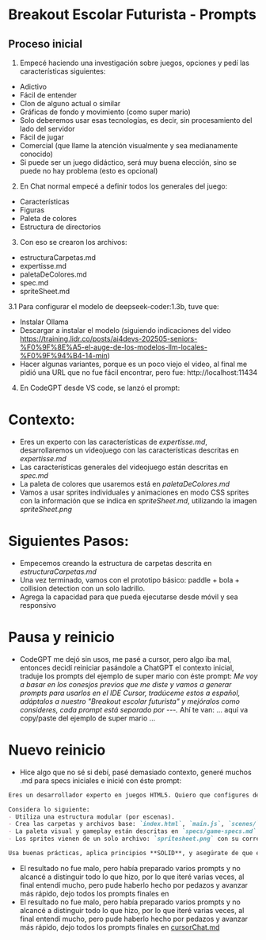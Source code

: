 # Breakout Escolar Futurista - Prompts
## Proceso inicial

1. Empecé haciendo una investigación sobre juegos, opciones y pedí las características siguientes:
- Adictivo
- Fácil de entender
- Clon de alguno actual o similar
- Gráficas de fondo y movimiento (como super mario)
- Solo deberemos usar esas tecnologías, es decir, sin procesamiento del lado del servidor
- Fácil de jugar
- Comercial (que llame la atención visualmente y sea medianamente conocido)
- Si puede ser un juego didáctico, será muy buena elección, sino se puede no hay problema (esto es opcional)

2. En Chat normal empecé a definir todos los generales del juego:
- Características
- Figuras
- Paleta de colores
- Estructura de directorios

3. Con eso se crearon los archivos:
- estructuraCarpetas.md
- expertisse.md
- paletaDeColores.md
- spec.md
- spriteSheet.md

3.1 Para configurar el modelo de deepseek-coder:1.3b, tuve que:
- Instalar Ollama
- Descargar a instalar el modelo (siguiendo indicaciones del video https://training.lidr.co/posts/ai4devs-202505-seniors-%F0%9F%8E%A5-el-auge-de-los-modelos-llm-locales-%F0%9F%94%B4-14-min)
- Hacer algunas variantes, porque es un poco viejo el video, al final me pidió una URL que no fue fácil encontrar, pero fue: http://localhost:11434

4. En CodeGPT desde VS code, se lanzó el prompt:
# Contexto:
- Eres un experto con las características de *expertisse.md*, desarrollaremos un videojuego con las características descritas en *expertisse.md*
- Las características generales del videojuego están descritas en *spec.md*
- La paleta de colores que usaremos está en *paletaDeColores.md*
- Vamos a usar sprites individuales y animaciones en modo CSS sprites con la información que se indica en *spriteSheet.md*, utilizando la imagen *spriteSheet.png*

# Siguientes Pasos:
- Empecemos creando la estructura de carpetas descrita en *estructuraCarpetas.md*
- Una vez terminado, vamos con el prototipo básico: paddle + bola + collision detection con un solo ladrillo.
- Agrega la capacidad para que pueda ejecutarse desde móvil y sea responsivo

# Pausa y reinicio
- CodeGPT me dejó sin usos, me pasé a cursor, pero algo iba mal, entonces decidí reiniciar pasándole a ChatGPT el contexto inicial, traduje los prompts del ejemplo de super mario con éste prompt:
*Me voy a basar en los conesjos previos que me diste y vamos a generar prompts para usarlos en el IDE Cursor, tradúceme estos a español, adáptalos a nuestro "Breakout escolar futurista" y mejóralos como consideres, cada prompt está separado por ---.*
Ahí te van:
... aquí va copy/paste del ejemplo de super mario ...

# Nuevo reinicio
- Hice algo que no sé si debí, pasé demasiado contexto, generé muchos .md para specs iniciales e inicié con éste prompt:
 ```md
 Eres un desarrollador experto en juegos HTML5. Quiero que configures desde cero un clon de Breakout con temática escolar futurista usando **Phaser**.

Considera lo siguiente:
- Utiliza una estructura modular (por escenas).
- Crea las carpetas y archivos base: `index.html`, `main.js`, `scenes/`, `assets/images`, `assets/audio`, `specs/`.
- La paleta visual y gameplay están descritas en `specs/game-specs.md` y `specs/gameplay.md`.
- Los sprites vienen de un solo archivo: `spritesheet.png` con su correspondiente `spritesheet.json` y está descrito en `specs/sprites.md`.

Usa buenas prácticas, aplica principios **SOLID**, y asegúrate de que el juego cargue sin errores en navegadores de escritorio y móviles.
 ```

 - El resultado no fue malo, pero había preparado varios prompts y no alcancé a distinguir todo lo que hizo, por lo que iteré varias veces, al final entendí mucho, pero pude haberlo hecho por pedazos y avanzar más rápido, dejo todos los prompts finales en
- El resultado no fue malo, pero había preparado varios prompts y no alcancé a distinguir todo lo que hizo, por lo que iteré varias veces, al final entendí mucho, pero pude haberlo hecho por pedazos y avanzar más rápido, dejo todos los prompts finales en [cursorChat.md](cursorChat.md)
